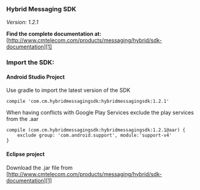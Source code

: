 ### Hybrid Messaging SDK
*Version: 1.2.1*

**Find the complete documentation at:** </br>
[http://www.cmtelecom.com/products/messaging/hybrid/sdk-documentation][1]



### Import the SDK:

#### Android Studio Project
Use gradle to import the latest version of the SDK

    compile 'com.cm.hybridmessagingsdk:hybridmessagingsdk:1.2.1'
    
When having conflicts with Google Play Services exclude the play services from the .aar 

    
    compile (com.cm.hybridmessagingsdk:hybridmessagingsdk:1.2.1@aar) {
        exclude group: 'com.android.support', module:'support-v4'
    }    
    

#### Eclipse project
Download the .jar file from [http://www.cmtelecom.com/products/messaging/hybrid/sdk-documentation][1]

[1]: http://www.cmtelecom.com/products/messaging/hybrid/sdk-documentation

